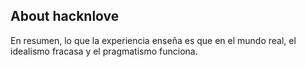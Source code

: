 ---
---

## About hacknlove

En resumen, lo que la experiencia enseña es que en el mundo real, el idealismo fracasa y el pragmatismo funciona.


